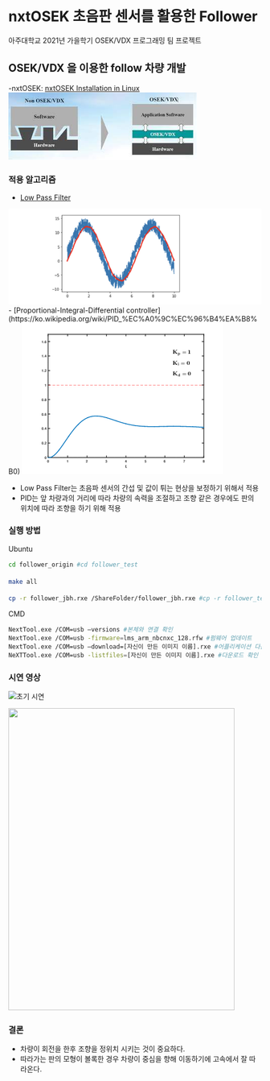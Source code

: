 # nxtOSEK 초음판 센서를 활용한 Follower
아주대학교 2021년 가을학기 OSEK/VDX 프로그래밍 팀 프로젝트

## OSEK/VDX 을 이용한 follow 차량 개발
-nxtOSEK: [nxtOSEK Installation in Linux](http://lejos-osek.sourceforge.net/installation_linux.htm)
</br>
![BareMetal vs OSEK/VDX](https://github.com/jangByeongHui/nxtOSEK/blob/main/asset/OSEK.jpg?raw=true)

### 적용 알고리즘
- [Low Pass Filter](https://ko.wikipedia.org/wiki/%EB%A1%9C%EC%9A%B0%ED%8C%A8%EC%8A%A4_%ED%95%84%ED%84%B0)
<img src="https://github.com/jangByeongHui/nxtOSEK/blob/main/asset/lowpassfilter.png">
- [Proportional-Integral-Differential controller](https://ko.wikipedia.org/wiki/PID_%EC%A0%9C%EC%96%B4%EA%B8%B0)
<img src="https://github.com/jangByeongHui/nxtOSEK/blob/main/asset/PID.gif">


* Low Pass Filter는 초음파 센서의 간섭 및 값이 튀는 현상을 보정하기 위해서 적용
* PID는 앞 차량과의 거리에 따라 차량의 속력을 조절하고 조향 같은 경우에도 판의 위치에 따라 조향을 하기 위해 적용

### 실행 방법
Ubuntu
``` bash
cd follower_origin #cd follower_test

make all

cp -r follower_jbh.rxe /ShareFolder/follower_jbh.rxe #cp -r follower_test.rxe /ShareFolder/follower_test.rxe
```

CMD
``` bash
NextTool.exe /COM=usb –versions #본체와 연결 확인
NextTool.exe /COM=usb -firmware=lms_arm_nbcnxc_128.rfw #펌웨어 업데이트
NextTool.exe /COM=usb –download=[자신이 만든 이미지 이름].rxe #어플리케이션 다운로드 예) NextTool.exe /COM=usb –download=helloworld_OSEK.rxe
NeXTTool.exe /COM=usb -listfiles=[자신이 만든 이미지 이름].rxe #다운로드 확인 예) NeXTTool.exe /COM=usb -listfiles=ResourceTest.rx
```



### 시연 영상
![초기 시연](https://github.com/jangByeongHui/nxtOSEK/blob/main/asset/demo.gif)

<img src="https://github.com/jangByeongHui/nxtOSEK/blob/main/asset/adjust_panel.gif" width="450" height="600">

### 결론
- 차량이 회전을 한후 조향을 정위치 시키는 것이 중요하다.
- 따라가는 판의 모형이 볼록한 경우 차량이 중심을 향해 이동하기에 고속에서 잘 따라온다.